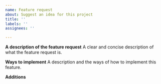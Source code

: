 ```yaml
---
name: Feature request
about: Suggest an idea for this project
title: ''
labels: ''
assignees: ''

---
```


**A description of the feature request**
A clear and concise description of what the feature request is.

**Ways to implement**
A description and the ways of how to implement this feature.

**Additions**
